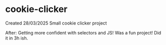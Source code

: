 # cookie-clicker
Created 28/03/2025
Small cookie clicker project


After: Getting more confident with selectors and JS! Was a fun project!
Did it in 3h ish.